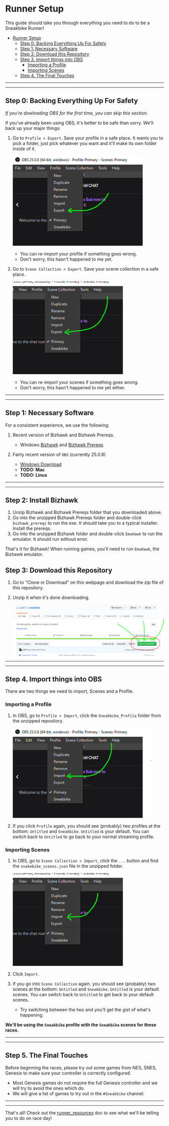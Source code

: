 # Runner Setup

This guide should take you through everything you need to do to be a Sneakbike Runner!

- [Runner Setup](#runner-setup)
  - [Step 0: Backing Everything Up For Safety](#step-0--backing-everything-up-for-safety)
  - [Step 1: Necessary Software](#step-1--necessary-software)
  - [Step 2: Download this Repository](#step-2--download-this-repository)
  - [Step 3. Import things into OBS](#step-3-import-things-into-obs)
    - [Importing a Profile](#importing-a-profile)
    - [Importing Scenes](#importing-scenes)
  - [Step 4. The Final Touches](#step-4-the-final-touches)

---

---

## Step 0: Backing Everything Up For Safety

_If you're dowloading OBS for the first time, you can skip this section._

If you've already been using OBS, it's better to be safe than sorry. We'll back up your major things:

1. Go to `Profile > Export`. Save your profile in a safe place. It wants you to pick a folder, just pick whatever you want and it'll make its own folder inside of it.

   ![Obs Profile Export](../static/images/obs_export_profile.PNG)

   - You can re-import your profile if something goes wrong.
   - Don't worry, this hasn't happened to me yet.

2. Go to `Scene Collection > Export`. Save your scene collection in a safe place.

   ![Obs Scene Collection Export](../static/images/obs_export_scene_collection.PNG)

   - You can re-import your scenes if something goes wrong.
   - Don't worry, this hasn't happened to me yet either.

---

---

## Step 1: Necessary Software

For a consistent experience, we use the following:

<!-- 1. A recent version of `Retroarch` (currently v1.8.8)

   - [Windows Download](http://buildbot.libretro.com/stable/1.8.8/windows/x86_64/RetroArch-x64-setup.exe)
   - **TODO: Mac**
   - **TODO: Linux**

2. The following `Retroarch cores` by opening Retroarch and clicking `Load Core > Download Core` and picking the following:

   - Nintendo - Game Boy / Color (Gambatte)
   - Nintendo - Game Boy Advance (mGBA)
   - Nintendo - NES / Famicom (Mesen)
   - Nintendo - SNES / SFC (Snes9x)
   - Sega MS/GG/MD/CD (Genesis Plus GX) -->

1. Recent version of Bizhawk and Bizhawk Prereqs.

   - Windows [Bizhawk](https://github.com/TASVideos/BizHawk/releases/download/2.4.2/BizHawk-2.4.2.zip) and [Bizhawk Prereqs](https://github.com/TASVideos/BizHawk-Prereqs/releases/download/2.4.8_1/bizhawk_prereqs_v2.4.8_1.zip)

2. Fairly recent version of `OBS` (currently 25.0.8)
   - [Windows Download](https://cdn-fastly.obsproject.com/downloads/OBS-Studio-25.0.8-Full-Installer-x64.exe)
   - **TODO: Mac**
   - **TODO: Linux**

---

---

## Step 2: Install Bizhawk

1. Unzip Bizhawk and Bizhawk Prereqs folder that you downloaded above.
2. Go into the unzipped Bizhawk Prereqs folder and double-click `bizhawk_prereqs` to run the exe. It should take you to a typical installer. Install the prereqs.
3. Go into the unzipped Bizhawk folder and double-click `EmuHawk` to run the emulator. It should run without error.

That's it for Bizhawk! When running games, you'll need to run `EmuHawk`, the Bizhawk emulator.

## Step 3: Download this Repository

1. Go to "Clone or Download" on this webpage and download the zip file of this repository.
2. Unzip it when it's done downloading.

   ![Github Download](../static/images/github_clone.PNG)

---

---

## Step 4. Import things into OBS

There are two things we need to import, Scenes and a Profile.

### Importing a Profile

1. In OBS, go to `Profile > Import`, click the `Sneakbike_Profile` folder from the unzipped repository.

   ![OBS Profile Import](../static/images/obs_import_profile.PNG)

2. If you click `Profile` again, you should see (probably) two profiles at the bottom: `Untitled` and `Sneakbike`. `Untitled` is your default. You can switch back to `Untitled` to go back to your normal streaming profile.

### Importing Scenes

1. In OBS, go to `Scene Collection > Import`, click the `...` button and find the `snakebike_scenes.json` file in the unzipped folder.

   ![OBS Scene Collection Import](../static/images/obs_import_scene_collection.PNG)

2. Click `Import`.
3. If you go into `Scene Collection` again, you should see (probably) two scenes at the bottom: `Untitled` and `Sneakbike`. `Untitled` is your default scenes. You can switch back to `Untitled` to get back to your default scenes.
   - Try switching between the two and you'll get the gist of what's happening.

**We'll be using the `Sneakbike` profile with the `Sneakbike` scenes for these races.**

---

---

## Step 5. The Final Touches

Before beginning the races, please try out some games from NES, SNES, Genesis to make sure your controller is correctly configured.

- Most Genesis games do not require the full Genesis controller and we will try to avoid the ones which do.
- We will give a list of games to try out in the `#Sneakbike` channel.

---

---

That's all! Check out the [runner_resources](./runner_resources.md) doc to see what we'll be telling you to do on race day!
